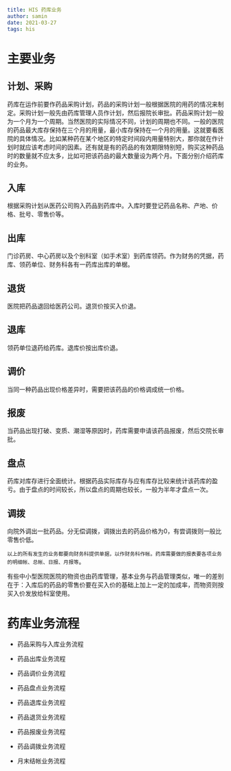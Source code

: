 ```yaml
title: HIS 药库业务
author: samin
date: 2021-03-27
tags: his
```

# 主要业务

## 计划、采购

药库在运作前要作药品采购计划，药品的采购计划一般根据医院的用药的情况来制定。采购计划一般先由药库管理人员作计划，然后报院长审批。药品采购计划一般为一个月为一个周期。当然医院的实际情况不同，计划的周期也不同。一般的医院的药品最大库存保持在三个月的用量，最小库存保持在一个月的用量。这就要看医院的具体情况。比如某种药在某个地区的特定时间段内用量特别大，那你就在作计划时就应该考虑时间的因素。还有就是有的药品的有效期限特别短，购买这种药品时的数量就不应太多，比如可把该药品的最大数量设为两个月。下面分别介绍药库的业务。

## 入库

根据采购计划从医药公司购入药品到药库中。入库时要登记药品名称、产地、价格、批号、零售价等。

## 出库

门诊药房、中心药房以及个别科室（如手术室）到药库领药。作为财务的凭据，药库、领药单位、财务科各有一药库出库的单椐。

## 退货

医院把药品退回给医药公司。退货价按买入价退。

## 退库

领药单位退药给药库。退库价按出库价退。

## 调价

当同一种药品出现价格差异时，需要把该药品的价格调成统一价格。

## 报废

当药品出现打破、变质、潮湿等原因时，药库需要申请该药品报废，然后交院长审批。

## 盘点

药库对库存进行全面统计。根据药品实际库存与应有库存比较来统计该药库的盈亏。由于盘点的时间较长，所以盘点的周期也较长，一般为半年才盘点一次。

## 调拨

向院外调出一批药品。分无偿调拨，调拨出去的药品价格为0，有尝调拨则一般比零售价低。

`以上的所有发生的业务都要向财务科提供单据，以作财务科作帐。药库需要做的报表要各项业务的明细帐、总帐、日报、月报等`。

有些中小型医院医院的物资也由药库管理，基本业务与药品管理类似，唯一的差别在于：入库后的药品的零售价要在买入价的基础上加上一定的加成率，而物资则按买入价发放给科室使用。

# 药库业务流程

- 药品采购与入库业务流程

- 药品出库业务流程

- 药品调价业务流程

- 药品盘点业务流程

- 药品退库业务流程

- 药品退货业务流程

- 药品报废业务流程

- 药品调拨业务流程

- 月末结帐业务流程

